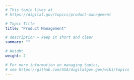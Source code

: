 ```yaml
---
# This topic lives at
# https://digital.gov/topics/product-management

# Topic Title
title: "Product Management"

# description — keep it short and clear
summary: ""

# Weight
weight: 2

# For more information on managing topics,
# see https://github.com/GSA/digitalgov.gov/wiki/topics
---
```

